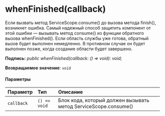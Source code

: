 # <a name="whenfinishedcallback"></a>whenFinished(callback)




Если вызвать метод ServiceScope.consume() до вызова метода finish(), возникнет ошибка. Самый надежный способ защитить компонент от этой ошибки — вызывать метод consume() из функции обратного вызова whenFinished(). Если область службы уже готова, обратный вызов будет выполнен немедленно. В противном случае он будет выполнен позже, когда создание области будет завершено.

**Подпись:** _public whenFinished(callback: () => void): void;_

**Возвращаемое значение**: `void`





#### <a name="parameters"></a>Параметры


| Параметр    | Тип    | Описание |
|:-------------|:---------------|:------------|
| `callback`    | `() => void` | Блок кода, который должен вызывать метод ServiceScope.consume() |


